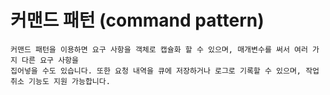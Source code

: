 # 커맨드 패턴 (command pattern)
```
커맨드 패턴을 이용하면 요구 사항을 객체로 캡슐화 할 수 있으며, 매개변수를 써서 여러 가지 다른 요구 사항을 
집어넣을 수도 있습니다. 또한 요청 내역을 큐에 저장하거나 로그로 기록할 수 있으며, 작업취소 기능도 지원 가능합니다.
```